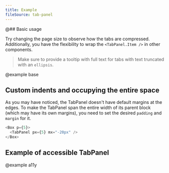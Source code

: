 ```yaml
---
title: Example
fileSource: tab-panel
---
```


@## Basic usage

Try changing the page size to observe how the tabs are compressed. Additionally, you have the flexibility to wrap the `<TabPanel.Item />` in other components.

> Make sure to provide a tooltip with full text for tabs with text truncated with an `ellipsis`.

@example base

## Custom indents and occupying the entire space

As you may have noticed, the TabPanel doesn't have default margins at the edges. To make the TabPanel span the entire width of its parent block (which may have its own margins), you need to set the desired `padding` and `margin` for it.

```typescript
<Box p={5}>
  <TabPanel px={5} mx="-20px" />
</Box>
```

## Example of accessible TabPanel

@example a11y
